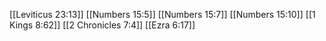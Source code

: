 [[Leviticus 23:13]]
[[Numbers 15:5]]
[[Numbers 15:7]]
[[Numbers 15:10]]
[[1 Kings 8:62]]
[[2 Chronicles 7:4]]
[[Ezra 6:17]]

